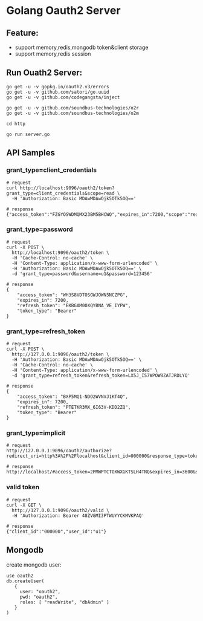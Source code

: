 # Golang Oauth2 Server

## Feature:
- support memory,redis,mongodb token&client storage
- support memory,redis session

## Run Ouath2 Server:

```
go get -u -v gopkg.in/oauth2.v3/errors
go get -u -v github.com/satori/go.uuid
go get -u -v github.com/codegangsta/inject

go get -u -v github.com/soundbus-technologies/o2r
go get -u -v github.com/soundbus-technologies/o2m

cd http

go run server.go
```

## API Samples

### grant_type=client_credentials

```
# request
curl http://localhost:9096/oauth2/token?grant_type=client_credentials&scope=read \
  -H 'Authorization: Basic MDAwMDAwOjk5OTk5OQ=='

# response
{"access_token":"FZGYOSWDMQMX23BM5BHCWQ","expires_in":7200,"scope":"read","token_type":"Bearer"}
```

### grant_type=password

```
# request
curl -X POST \
  http://localhost:9096/oauth2/token \
  -H 'Cache-Control: no-cache' \
  -H 'Content-Type: application/x-www-form-urlencoded' \
  -H 'Authorization: Basic MDAwMDAwOjk5OTk5OQ==' \
  -d 'grant_type=password&username=u1&password=123456'

# response
{
    "access_token": "WH3S8VDTOSGWJOWN5NCZPG",
    "expires_in": 7200,
    "refresh_token": "EKBGAM00XQYBNA_VE_IYPW",
    "token_type": "Bearer"
}
```

### grant_type=refresh_token

```
# request
curl -X POST \
  http://127.0.0.1:9096/oauth2/token \
  -H 'Authorization: Basic MDAwMDAwOjk5OTk5OQ==' \
  -H 'Cache-Control: no-cache' \
  -H 'Content-Type: application/x-www-form-urlencoded' \
  -d 'grant_type=refresh_token&refresh_token=LX5J_I57WPOW8ZATJRDLYQ'

# response
{
    "access_token": "BXP5MQ1-NDO2WVNVJ1KT4Q",
    "expires_in": 7200,
    "refresh_token": "PTETKR3MX_6I63V-KDD2ZQ",
    "token_type": "Bearer"
}
```

### grant_type=implicit

```
# request
http://127.0.0.1:9096/oauth2/authorize?redirect_uri=http%3A%2F%2Flocalhost&client_id=000000&response_type=token&state=xyz&scope=read

# response
http://localhost/#access_token=2PMWPTCTOXWXGKTSLH4TNQ&expires_in=3600&scope=read&state=xyz&token_type=Bearer
```

### valid token

```
# request
curl -X GET \
  http://127.0.0.1:9096/oauth2/valid \
  -H 'Authorization: Bearer 48ZVGMI3PTWUYYCKMVKPAQ'

# response
{"client_id":"000000","user_id":"u1"}
```


## Mongodb

create mongodb user:

```
use oauth2
db.createUser(
   {
     user: "oauth2",
     pwd: "oauth2",
     roles: [ "readWrite", "dbAdmin" ]
   }
)
```
